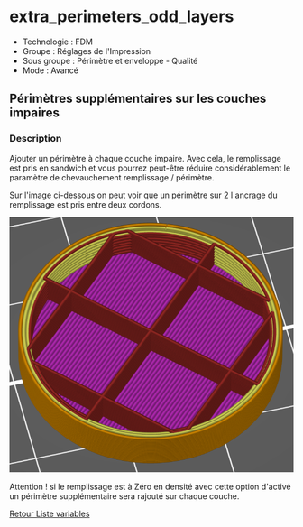# extra_perimeters_odd_layers

* Technologie : FDM
* Groupe : Réglages de l'Impression
* Sous groupe : Périmètre et enveloppe - Qualité
* Mode : Avancé

## Périmètres supplémentaires sur les couches impaires

### Description

Ajouter un périmètre à chaque couche impaire. Avec cela, le remplissage est pris en sandwich et vous pourrez peut-être réduire considérablement  le paramètre de chevauchement remplissage / périmètre.

Sur l'image ci-dessous on peut voir que un périmètre sur 2 l'ancrage du remplissage est pris entre deux cordons.

![extra_perimeters_odd_layers](./images/extra_perimeters_odd_layers/001.png)


Attention ! si le remplissage est à Zéro en densité avec cette option d'activé un périmètre supplémentaire sera rajouté sur chaque couche. 


[Retour Liste variables](variable_list.md)